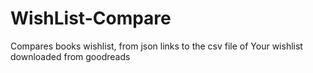 # WishList-Compare
Compares books wishlist, from json links to the csv file of Your wishlist downloaded from goodreads
